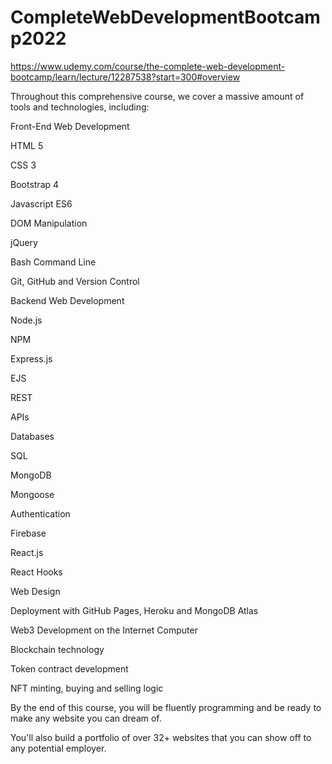 # CompleteWebDevelopmentBootcamp2022
 
https://www.udemy.com/course/the-complete-web-development-bootcamp/learn/lecture/12287538?start=300#overview

Throughout this comprehensive course, we cover a massive amount of tools and technologies, including:

Front-End Web Development

HTML 5

CSS 3

Bootstrap 4

Javascript ES6

DOM Manipulation

jQuery

Bash Command Line

Git, GitHub and Version Control

Backend Web Development

Node.js

NPM

Express.js

EJS

REST

APIs

Databases

SQL

MongoDB

Mongoose

Authentication

Firebase

React.js

React Hooks

Web Design

Deployment with GitHub Pages, Heroku and MongoDB Atlas

Web3 Development on the Internet Computer

Blockchain technology

Token contract development

NFT minting, buying and selling logic


By the end of this course, you will be fluently programming and be ready to make any website you can dream of.

You'll also build a portfolio of over 32+ websites that you can show off to any potential employer.
